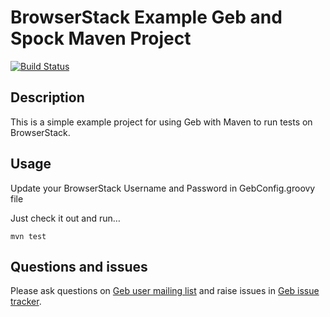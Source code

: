 # BrowserStack Example Geb and Spock Maven Project

[![Build Status][build_status]](https://circleci.com/gh/geb/geb-example-gradle/tree/master)

## Description

This is a simple example project for using Geb with Maven to run tests on BrowserStack.

## Usage

Update your BrowserStack Username and Password in GebConfig.groovy file

Just check it out and run…

    mvn test

## Questions and issues

Please ask questions on [Geb user mailing list][mailing_list] and raise issues in [Geb issue tracker][issue_tracker].


[build_status]: https://circleci.com/gh/geb/geb-example-maven/tree/master.svg?style=shield&circle-token=838864dcbe273d42be9a1d3a2cb5646ecb621fa5 "Build Status"
[mailing_list]: https://groups.google.com/forum/#!forum/geb-user
[issue_tracker]: https://github.com/geb/issues/issues
